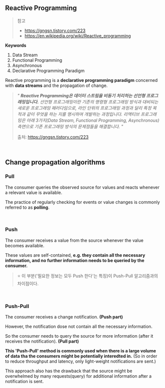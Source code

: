 ## Reactive Programming

> 참고 
> - https://gngsn.tistory.com/223
> - https://en.wikipedia.org/wiki/Reactive_programming

**Keywords**

1. Data Stream
2. Functional Programming
3. Asynchronous
4. Declarative Programming Paradigm

Reactive programming is a **declarative programming paradigm** concerned with **data streams** and the propagation of change. 

> *" **Reactive Programming은 데이터 스트림을 비동기 처리하는 선언형 프로그래밍입니다.** 선언형 프로그래밍이란 기존의 명령형 프로그래밍 방식과 대비되는 새로운 프로그래밍 패러다임으로, 라인 단위의 프로그래밍 과정과 달리 특정 목적과 같이 무엇을 하는 지를 명시하여 개발하는 과정입니다. 리액티브 프로그래밍은 아래 3가지(Data Stream, Functional Programming, Asynchronous) 측면으로 기존 프로그래밍 방식의 문제점들을 해결합니다. "*
> 
> 출처: https://gngsn.tistory.com/223


<br>

## Change propagation algorithms

### Pull 

The consumer queries the observed source for values and reacts whenever a relevant value is available. 

The practice of regularly checking for events or value changes is commonly referred to as **polling**.

<br>

### Push

The consumer receives a value from the source whenever the value becomes available.

These values are self-contained, **e.g. they contain all the necessary information, and no further information needs to be queried by the consumer.**

> :star: 이 부분('필요한 정보는 모두 Push 한다'는 특징)이 Push-Pull 알고리즘과의 차이점이다. 


<br>

### Push-Pull

The consumer receives a change notification. **(Push part)**

However, the notification dose not contain all the necessary information. 

So the consumer needs to query the source for more information (after it receives the notification). **(Pull part)**

**This 'Push-Pull' method is commonly used when there is a large volume of data tha the consumers might be potentially interedted in.** (So in order to reduce throughput and latency, only light-weight notifications are sent.)

This approach also has the drawback that the source might be overwhelmed by many requests(query) for additional information after a notification is sent.